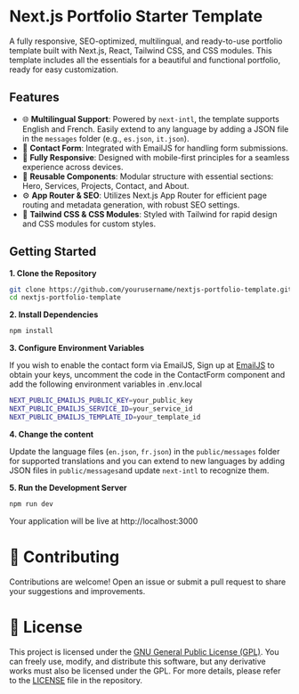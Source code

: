 # Next.js Portfolio Starter Template

A fully responsive, SEO-optimized, multilingual, and ready-to-use portfolio template built with Next.js, React, Tailwind CSS, and CSS modules. This template includes all the essentials for a beautiful and functional portfolio, ready for easy customization.

## Features

- 🌐 **Multilingual Support**: Powered by `next-intl`, the template supports English and French. Easily extend to any language by adding a JSON file in the `messages` folder (e.g., `es.json`, `it.json`).
- 💌 **Contact Form**: Integrated with EmailJS for handling form submissions. 
- 📱 **Fully Responsive**: Designed with mobile-first principles for a seamless experience across devices.
- 🧩 **Reusable Components**: Modular structure with essential sections: Hero, Services, Projects, Contact, and About.
- ⚙️ **App Router & SEO**: Utilizes Next.js App Router for efficient page routing and metadata generation, with robust SEO settings.
- 🎨 **Tailwind CSS & CSS Modules**: Styled with Tailwind for rapid design and CSS modules for custom styles.

## Getting Started

**1. Clone the Repository** 
 ```bash
git clone https://github.com/yourusername/nextjs-portfolio-template.git
cd nextjs-portfolio-template
```
**2. Install Dependencies**
 ```bash
npm install
```
**3. Configure Environment Variables**

If you wish to enable the contact form via EmailJS, Sign up at [EmailJS](https://www.emailjs.com/) to obtain your keys, uncomment the code in the ContactForm component and add the following environment variables in .env.local

 ```bash
NEXT_PUBLIC_EMAILJS_PUBLIC_KEY=your_public_key
NEXT_PUBLIC_EMAILJS_SERVICE_ID=your_service_id
NEXT_PUBLIC_EMAILJS_TEMPLATE_ID=your_template_id
```

**4. Change the content**

Update the language files (`en.json`, `fr.json`) in the `public/messages` folder for supported translations and you can extend to new languages by adding JSON files in `public/messages`and update `next-intl` to recognize them.

**5. Run the Development Server**
```bash 
npm run dev
 ```

Your application will be live at http://localhost:3000

# 🤝 Contributing

Contributions are welcome! Open an issue or submit a pull request to share your suggestions and improvements.
# 📜 License 


This project is licensed under the [GNU General Public License (GPL)](https://www.gnu.org/licenses/gpl-3.0.html). You can freely use, modify, and distribute this software, but any derivative works must also be licensed under the GPL. For more details, please refer to the [LICENSE](LICENSE) file in the repository.
